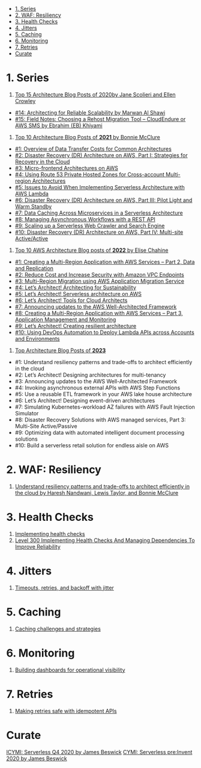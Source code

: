 
<!-- TOC -->

- [1. Series](#1-series)
- [2. WAF: Resiliency](#2-waf-resiliency)
- [3. Health Checks](#3-health-checks)
- [4. Jitters](#4-jitters)
- [5. Caching](#5-caching)
- [6. Monitoring](#6-monitoring)
- [7. Retries](#7-retries)
- [Curate](#curate)

<!-- /TOC -->

# 1. Series

1. [Top 15 Architecture Blog Posts of 2020by Jane Scolieri and Ellen Crowley](https://aws.amazon.com/blogs/architecture/top-15-architecture-blog-posts-of-2020/)

- [#14: Architecting for Reliable Scalability by Marwan Al Shawi](https://aws.amazon.com/blogs/architecture/architecting-for-reliable-scalability/)
- [#15: Field Notes: Choosing a Rehost Migration Tool – CloudEndure or AWS SMS by Ebrahim (EB) Khiyami](https://aws.amazon.com/blogs/architecture/field-notes-choosing-a-rehost-migration-tool-cloudendure-or-aws-sms/)


1. [Top 10 Architecture Blog Posts of **2021** by Bonnie McClure](https://aws.amazon.com/blogs/architecture/top-10-blogs-for-2021/)

- [#1: Overview of Data Transfer Costs for Common Architectures](https://aws.amazon.com/blogs/architecture/overview-of-data-transfer-costs-for-common-architectures/)
- [#2: Disaster Recovery (DR) Architecture on AWS, Part I: Strategies for Recovery in the Cloud](https://aws.amazon.com/blogs/architecture/disaster-recovery-dr-architecture-on-aws-part-i-strategies-for-recovery-in-the-cloud/)
- [#3: Micro-frontend Architectures on AWS](https://aws.amazon.com/blogs/architecture/micro-frontend-architectures-on-aws/)
- [#4: Using Route 53 Private Hosted Zones for Cross-account Multi-region Architectures]()
- [#5: Issues to Avoid When Implementing Serverless Architecture with AWS Lambda](https://aws.amazon.com/blogs/architecture/mistakes-to-avoid-when-implementing-serverless-architecture-with-lambda/)
- [#6: Disaster Recovery (DR) Architecture on AWS, Part III: Pilot Light and Warm Standby](https://aws.amazon.com/blogs/architecture/disaster-recovery-dr-architecture-on-aws-part-iii-pilot-light-and-warm-standby/)
- [#7: Data Caching Across Microservices in a Serverless Architecture](https://aws.amazon.com/blogs/architecture/data-caching-across-microservices-in-a-serverless-architecture/)
- [#8: Managing Asynchronous Workflows with a REST API](https://aws.amazon.com/blogs/architecture/managing-asynchronous-workflows-with-a-rest-api/)
- [#9: Scaling up a Serverless Web Crawler and Search Engine](https://aws.amazon.com/blogs/architecture/scaling-up-a-serverless-web-crawler-and-search-engine/)
- [#10: Disaster Recovery (DR) Architecture on AWS, Part IV: Multi-site Active/Active](https://aws.amazon.com/blogs/architecture/disaster-recovery-dr-architecture-on-aws-part-iv-multi-site-active-active/)


1. [Top 10 AWS Architecture Blog posts of **2022** by Elise Chahine](https://aws.amazon.com/blogs/architecture/top-10-aws-architecture-blog-posts-of-2022/)

- [#1: Creating a Multi-Region Application with AWS Services – Part 2, Data and Replication](https://aws.amazon.com/blogs/architecture/creating-a-multi-region-application-with-aws-services-part-2-data-and-replication/)
- [#2: Reduce Cost and Increase Security with Amazon VPC Endpoints](https://aws.amazon.com/blogs/architecture/reduce-cost-and-increase-security-with-amazon-vpc-endpoints/)
- [#3: Multi-Region Migration using AWS Application Migration Service](https://aws.amazon.com/blogs/architecture/multi-region-migration-using-aws-application-migration-service/)
- [#4: Let’s Architect! Architecting for Sustainability](https://aws.amazon.com/blogs/architecture/lets-architect-1-architecture-and-sustainability/)
- [#5: Let’s Architect! Serverless architecture on AWS](https://aws.amazon.com/blogs/architecture/lets-architect-serverless-architecture-on-aws/)
- [#6: Let’s Architect! Tools for Cloud Architects](https://aws.amazon.com/blogs/architecture/lets-architect-tools-for-cloud-architects/)
- [#7: Announcing updates to the AWS Well-Architected Framework](https://aws.amazon.com/blogs/architecture/announcing-updates-to-the-aws-well-architected-framework/)
- [#8: Creating a Multi-Region Application with AWS Services – Part 3, Application Management and Monitoring](https://aws.amazon.com/blogs/architecture/creating-a-multi-region-application-with-aws-services-part-3-application-management-and-monitoring/)
- [#9: Let’s Architect! Creating resilient architecture](https://aws.amazon.com/blogs/architecture/lets-architect-creating-resilient-architecture/)
- [#10: Using DevOps Automation to Deploy Lambda APIs across Accounts and Environments](https://aws.amazon.com/blogs/architecture/using-devops-automation-to-deploy-lambda-apis-across-accounts-and-environments/)

1. [Top Architecture Blog Posts of **2023**](https://aws.amazon.com/blogs/architecture/top-architecture-blog-posts-of-2023/)

- #1: Understand resiliency patterns and trade-offs to architect efficiently in the cloud
- #2: Let’s Architect! Designing architectures for multi-tenancy
- #3: Announcing updates to the AWS Well-Architected Framework
- #4: Invoking asynchronous external APIs with AWS Step Functions
- #5: Use a reusable ETL framework in your AWS lake house architecture
- #6: Let’s Architect! Designing event-driven architectures
- #7: Simulating Kubernetes-workload AZ failures with AWS Fault Injection Simulator
- #8: Disaster Recovery Solutions with AWS managed services, Part 3: Multi-Site Active/Passive
- #9: Optimizing data with automated intelligent document processing solutions
- #10: Build a serverless retail solution for endless aisle on AWS

# 2. WAF: Resiliency

1. [Understand resiliency patterns and trade-offs to architect efficiently in the cloud by Haresh Nandwani, Lewis Taylor, and Bonnie McClure](https://aws.amazon.com/blogs/architecture/understand-resiliency-patterns-and-trade-offs-to-architect-efficiently-in-the-cloud/)

# 3. Health Checks

1. [Implementing health checks](https://aws.amazon.com/builders-library/implementing-health-checks/)
2. [Level 300 Implementing Health Checks And Managing Dependencies To Improve Reliability](https://wellarchitectedlabs.com/reliability/300_labs/300_health_checks_and_dependencies/)

# 4. Jitters

1. [Timeouts, retries, and backoff with jitter](https://aws.amazon.com/builders-library/timeouts-retries-and-backoff-with-jitter/)

# 5. Caching

1. [Caching challenges and strategies](https://aws.amazon.com/builders-library/caching-challenges-and-strategies/?did=ba_card&trk=ba_card)

# 6. Monitoring

1. [Building dashboards for operational visibility](https://aws.amazon.com/builders-library/building-dashboards-for-operational-visibility)

# 7. Retries

1. [Making retries safe with idempotent APIs](https://aws.amazon.com/builders-library/making-retries-safe-with-idempotent-APIs)

# Curate

[ICYMI: Serverless Q4 2020 by James Beswick](https://aws.amazon.com/blogs/compute/icymi-serverless-q4-2020/)
[CYMI: Serverless pre:Invent 2020 by James Beswick ](https://aws.amazon.com/blogs/compute/icymi-serverless-preinvent-2020/)